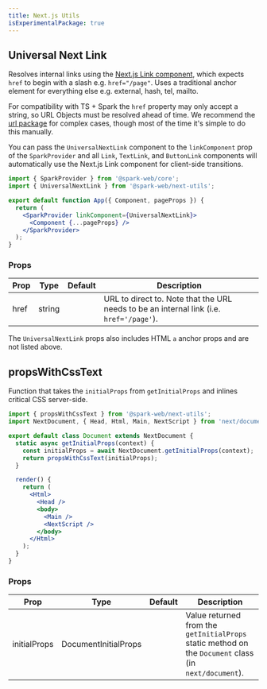 ```yaml
---
title: Next.js Utils
isExperimentalPackage: true
---
```


## Universal Next Link

Resolves internal links using the
[Next.js Link component](https://nextjs.org/docs/api-reference/next/link), which
expects `href` to begin with a slash e.g. `href="/page"`. Uses a traditional
anchor element for everything else e.g. external, hash, tel, mailto.

For compatibility with TS + Spark the `href` property may only accept a string,
so URL Objects must be resolved ahead of time. We recommend the
[url package](https://www.npmjs.com/package/url) for complex cases, though most
of the time it's simple to do this manually.

You can pass the `UniversalNextLink` component to the `linkComponent` prop of
the `SparkProvider` and all `Link`, `TextLink`, and `ButtonLink` components will
automatically use the Next.js Link component for client-side transitions.

```jsx
import { SparkProvider } from '@spark-web/core';
import { UniversalNextLink } from '@spark-web/next-utils';

export default function App({ Component, pageProps }) {
  return (
    <SparkProvider linkComponent={UniversalNextLink}>
      <Component {...pageProps} />
    </SparkProvider>
  );
}
```

### Props

| Prop | Type   | Default | Description                                                                             |
| ---- | ------ | ------- | --------------------------------------------------------------------------------------- |
| href | string |         | URL to direct to. Note that the URL needs to be an internal link (i.e. `href='/page'`). |

The `UniversalNextLink` props also includes HTML `a` anchor props and are not
listed above.

## propsWithCssText

Function that takes the `initialProps` from `getInitialProps` and inlines
critical CSS server-side.

```jsx
import { propsWithCssText } from '@spark-web/next-utils';
import NextDocument, { Head, Html, Main, NextScript } from 'next/document';

export default class Document extends NextDocument {
  static async getInitialProps(context) {
    const initialProps = await NextDocument.getInitialProps(context);
    return propsWithCssText(initialProps);
  }

  render() {
    return (
      <Html>
        <Head />
        <body>
          <Main />
          <NextScript />
        </body>
      </Html>
    );
  }
}
```

### Props

| Prop         | Type                 | Default | Description                                                                                           |
| ------------ | -------------------- | ------- | ----------------------------------------------------------------------------------------------------- |
| initialProps | DocumentInitialProps |         | Value returned from the `getInitialProps` static method on the `Document` class (in `next/document`). |
